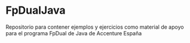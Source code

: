 # FpDualJava
Repositorio para contener ejemplos y ejercicios como material de apoyo para el programa FpDual de Java de Accenture España
